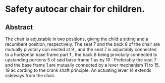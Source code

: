 # Safety autocar chair for children.

## Abstract
The chair is adjustable in two positions, giving the child a sitting and a recumbent position, respectively. The seat 7 and the back 8 of the chair are mutually pivotally con nected at 9 , and the seat 7 is adjustably connected to a horizontal base frame part 1 , the back 8 being privotally connected to upstanding portions 5 of said base frame 1 as by 10 . Preferably the seat 7 and the base frame 1 are mutually connected by a lever mechanism 11 to 15, 19 ac cording to the crank shaft principle. An actuating lever 14 extends sideways from the chair.